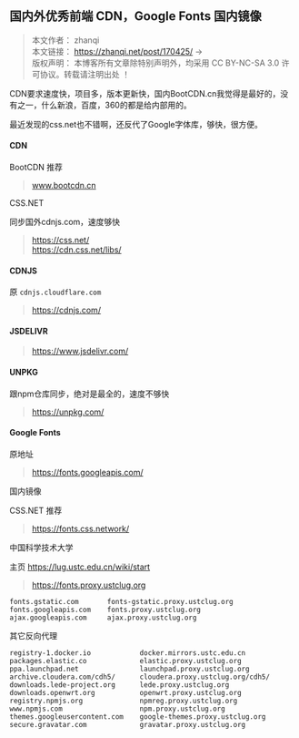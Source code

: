 ## 国内外优秀前端 CDN，Google Fonts 国内镜像

> 本文作者： zhanqi  
  本文链接： https://zhanqi.net/post/170425/ ->   
  版权声明： 本博客所有文章除特别声明外，均采用 CC BY-NC-SA 3.0 许可协议。转载请注明出处  ！  

CDN要求速度快，项目多，版本更新快，国内BootCDN.cn我觉得是最好的，没有之一，什么新浪，百度，360的都是给内部用的。

最近发现的css.net也不错啊，还反代了Google字体库，够快，很方便。

#### CDN

BootCDN 推荐

> www.bootcdn.cn

CSS.NET

同步国外cdnjs.com，速度够快

> https://css.net/  
https://cdn.css.net/libs/

#### CDNJS

原 `cdnjs.cloudflare.com`

> https://cdnjs.com/

#### JSDELIVR

> https://www.jsdelivr.com/

#### UNPKG

跟npm仓库同步，绝对是最全的，速度不够快

> https://unpkg.com/

#### Google Fonts

原地址

> https://fonts.googleapis.com/

国内镜像

CSS.NET 推荐

> https://fonts.css.network/

中国科学技术大学

主页 https://lug.ustc.edu.cn/wiki/start

> https://fonts.proxy.ustclug.org

```text
fonts.gstatic.com       fonts-gstatic.proxy.ustclug.org
fonts.googleapis.com    fonts.proxy.ustclug.org
ajax.googleapis.com     ajax.proxy.ustclug.org
```

其它反向代理

```text
registry-1.docker.io            docker.mirrors.ustc.edu.cn
packages.elastic.co             elastic.proxy.ustclug.org
ppa.launchpad.net               launchpad.proxy.ustclug.org
archive.cloudera.com/cdh5/      cloudera.proxy.ustclug.org/cdh5/
downloads.lede-project.org      lede.proxy.ustclug.org
downloads.openwrt.org           openwrt.proxy.ustclug.org
registry.npmjs.org              npmreg.proxy.ustclug.org
www.npmjs.com                   npm.proxy.ustclug.org
themes.googleusercontent.com    google-themes.proxy.ustclug.org
secure.gravatar.com             gravatar.proxy.ustclug.org
```

